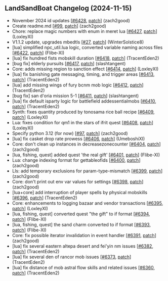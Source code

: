 ## LandSandBoat Changelog (2024-11-15)
- November 2024 id updates [[#6428](https://github.com/LandSandBoat/server/pull/6428), [patch](https://github.com/LandSandBoat/server/pull/6428.patch)] (zach2good)
- Create readme.md [[#99](https://github.com/LandSandBoat/lsb-wiki/pull/99), [patch](https://github.com/LandSandBoat/lsb-wiki/pull/99.patch)] (zach2good)
- Chore: replace magic numbers with enum in meret lua [[#6427](https://github.com/LandSandBoat/server/pull/6427), [patch](https://github.com/LandSandBoat/server/pull/6427.patch)] (LoxleyXI)
- V1.1.2 update, upgrades mbedtls [[#27](https://github.com/LandSandBoat/xiloader/pull/27), [patch](https://github.com/LandSandBoat/xiloader/pull/27.patch)] (WinterSolstice8)
- [lua] simplified npc_util.lua logic, converted variable naming across files [[#6422](https://github.com/LandSandBoat/server/pull/6422), [patch](https://github.com/LandSandBoat/server/pull/6422.patch)] (Flibe-XI)
- [lua] fix hundred fists mobskill duration [[#6418](https://github.com/LandSandBoat/server/pull/6418), [patch](https://github.com/LandSandBoat/server/pull/6418.patch)] (TracentEden2)
- [bug fix] elderly pursuits [[#6417](https://github.com/LandSandBoat/server/pull/6417), [patch](https://github.com/LandSandBoat/server/pull/6417.patch)] (slashtangent)
- Core: adds missing region to sanction effect [[#6414](https://github.com/LandSandBoat/server/pull/6414), [patch](https://github.com/LandSandBoat/server/pull/6414.patch)] (LoxleyXI)
- [lua] fix banishing gate messaging, timing, and trigger areas [[#6413](https://github.com/LandSandBoat/server/pull/6413), [patch](https://github.com/LandSandBoat/server/pull/6413.patch)] (TracentEden2)
- [lua] add missing wings of fury bcnm mob logic [[#6412](https://github.com/LandSandBoat/server/pull/6412), [patch](https://github.com/LandSandBoat/server/pull/6412.patch)] (TracentEden2)
- [bug fix] san d'oria mission 5-1 [[#6411](https://github.com/LandSandBoat/server/pull/6411), [patch](https://github.com/LandSandBoat/server/pull/6411.patch)] (slashtangent)
- [lua] fix default isparty logic for battlefield addessentialmobs [[#6410](https://github.com/LandSandBoat/server/pull/6410), [patch](https://github.com/LandSandBoat/server/pull/6410.patch)] (TracentEden2)
- Synth: fixes quantity produced by tonosama rice ball recipe [[#6409](https://github.com/LandSandBoat/server/pull/6409), [patch](https://github.com/LandSandBoat/server/pull/6409.patch)] (LoxleyXI)
- Lua: fixes condition for qm1 in the stars of ifrit quest [[#6408](https://github.com/LandSandBoat/server/pull/6408), [patch](https://github.com/LandSandBoat/server/pull/6408.patch)] (LoxleyXI)
- Specify python 3.12 (for now) [[#97](https://github.com/LandSandBoat/lsb-wiki/pull/97), [patch](https://github.com/LandSandBoat/lsb-wiki/pull/97.patch)] (zach2good)
- [lua] fix casket drop rate prowess [[#6406](https://github.com/LandSandBoat/server/pull/6406), [patch](https://github.com/LandSandBoat/server/pull/6406.patch)] (UmeboshiXI)
- Core: don't clean up instances in decreasezonecounter [[#6404](https://github.com/LandSandBoat/server/pull/6404), [patch](https://github.com/LandSandBoat/server/pull/6404.patch)] (zach2good)
- [lua, fishing, quest] added quest 'the real gift' [[#6401](https://github.com/LandSandBoat/server/pull/6401), [patch](https://github.com/LandSandBoat/server/pull/6401.patch)] (Flibe-XI)
- Lua: change indexing format for gettableofids [[#6400](https://github.com/LandSandBoat/server/pull/6400), [patch](https://github.com/LandSandBoat/server/pull/6400.patch)] (zach2good)
- Lls: add temporary exclusions for param-type-mismatch [[#6399](https://github.com/LandSandBoat/server/pull/6399), [patch](https://github.com/LandSandBoat/server/pull/6399.patch)] (zach2good)
- Core: don't print out env var values for settings [[#6398](https://github.com/LandSandBoat/server/pull/6398), [patch](https://github.com/LandSandBoat/server/pull/6398.patch)] (zach2good)
- [lua+core] add interruption of player spells by physical mobskills [[#6396](https://github.com/LandSandBoat/server/pull/6396), [patch](https://github.com/LandSandBoat/server/pull/6396.patch)] (TracentEden2)
- Core: enhancements to logging bazaar and vendor transactions [[#6395](https://github.com/LandSandBoat/server/pull/6395), [patch](https://github.com/LandSandBoat/server/pull/6395.patch)] (LoxleyXI)
- [lua, fishing, quest] converted quest "the gift" to if format [[#6394](https://github.com/LandSandBoat/server/pull/6394), [patch](https://github.com/LandSandBoat/server/pull/6394.patch)] (Flibe-XI)
- [lua, fishing, quest] the sand charm converted to if format [[#6393](https://github.com/LandSandBoat/server/pull/6393), [patch](https://github.com/LandSandBoat/server/pull/6393.patch)] (Flibe-XI)
- Core: fix possible iterator invalidation in event handler [[#6391](https://github.com/LandSandBoat/server/pull/6391), [patch](https://github.com/LandSandBoat/server/pull/6391.patch)] (zach2good)
- [lua] fix several eastern altepa desert and fei'yin nm issues [[#6382](https://github.com/LandSandBoat/server/pull/6382), [patch](https://github.com/LandSandBoat/server/pull/6382.patch)] (TracentEden2)
- [lua] fix several den of rancor mob issues [[#6373](https://github.com/LandSandBoat/server/pull/6373), [patch](https://github.com/LandSandBoat/server/pull/6373.patch)] (TracentEden2)
- [lua] fix distance of mob astral flow skills and related issues [[#6360](https://github.com/LandSandBoat/server/pull/6360), [patch](https://github.com/LandSandBoat/server/pull/6360.patch)] (TracentEden2)
